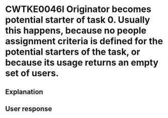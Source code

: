 # CWTKE0046I Originator becomes potential starter of task 0. Usually this happens, because no people assignment criteria is defined for the potential starters of the task, or because its usage returns an empty set of users.

## Explanation

## User response
